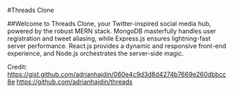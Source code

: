 #Threads Clone

##Welcome to Threads Clone, your Twitter-inspired social media hub, powered by the robust MERN stack. MongoDB masterfully handles user registration and tweet aliasing, while Express.js ensures lightning-fast server performance. React.js provides a dynamic and responsive front-end experience, and Node.js orchestrates the server-side magic.

Credit: 
https://gist.github.com/adrianhajdin/060e4c9d3d8d4274b7669e260dbbcc8e
https://github.com/adrianhajdin/threads

